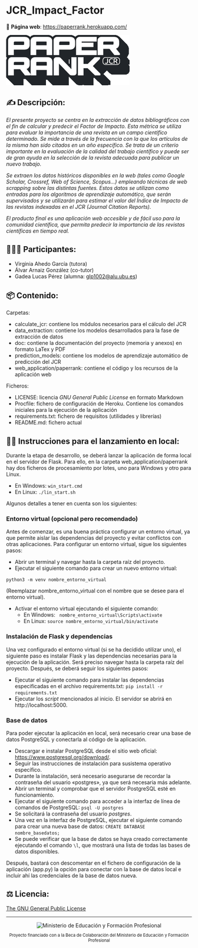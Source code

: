 # JCR_Impact_Factor

🔗 **Página web**: https://paperrank.herokuapp.com/

![Logo de Paperrank](./web_application/paperrank/static/images/logo_bl.png)

## ✍ Descripción:
_El presente proyecto se centra en la extracción de datos bibliográficos con el fin de calcular y predecir el Factor de Impacto. Esta métrica se utiliza para evaluar la importancia de una revista en un campo científico determinado. Se mide a través de la frecuencia con la que los artículos de la misma han sido citados en un año específico. Se trata de un criterio importante en la evaluación de la calidad del trabajo científico y puede ser de gran ayuda en la selección de la revista adecuada para publicar un nuevo trabajo._

_Se extraen los datos históricos disponibles en la web (tales como Google Scholar, Crossref, Web of Science, Scopus...) empleando técnicas de web scrapping sobre las distintas fuentes. Estos datos se utilizan como entradas para los algoritmos de aprendizaje automático, que serán supervisados y se utilizarán para estimar el valor del Índice de Impacto de las revistas indexadas en el JCR (Journal Citation Reports)._

_El producto final es una aplicación web accesible y de fácil uso para la comunidad científica, que permita predecir la importancia de las revistas científicas en tiempo real._

## 👨‍👩‍👧 Participantes:
* Virginia Ahedo García (tutora)
* Álvar Arnaiz González (co-tutor)
* Gadea Lucas Pérez (alumna: glp1002@alu.ubu.es)

## 📦 Contenido:
Carpetas:
* calculate_jcr: contiene los módulos necesarios para el cálculo del JCR
* data_extraction: contiene los modelos desarrollados para la fase de extracción de datos
* doc: contiene la documentación del proyecto (memoria y anexos) en formato LaTex y PDF
* prediction_models: contiene los modelos de aprendizaje automático de predicción del JCR
* web_application/paperrank: contiene el código y los recursos de la aplicación web

Ficheros:
* LICENSE: licencia _GNU General Public License_ en formato Markdown
* Procfile: fichero de configuración de Heroku. Contiene los comandos iniciales para la ejecución de la aplicación
* requirements.txt: fichero de requisitos (utilidades y librerías)
* README.md: fichero actual

## 👨‍💻 Instrucciones para el lanzamiento en local:
Durante la etapa de desarrollo, se deberá lanzar la aplicación de forma local en el servidor de Flask. Para ello, en la carpeta web_application/paperrank hay dos ficheros de procesamiento por lotes, uno para Windows y otro para Linux.
* En Windows: ```win_start.cmd```
* En Linux: ```./lin_start.sh```

Algunos detalles a tener en cuenta son los siguientes:
### Entorno virtual (opcional pero recomendado)
Antes de comenzar, es una buena práctica configurar un entorno virtual, ya que permite aislar las dependencias del proyecto y evitar conflictos con otras aplicaciones. Para configurar un entorno virtual, sigue los siguientes pasos:
* Abrir un terminal y navegar hasta la carpeta raíz del proyecto.
* Ejecutar el siguiente comando para crear un nuevo entorno virtual:
```
python3 -m venv nombre_entorno_virtual
```
(Reemplazar nombre_entorno_virtual con el nombre que se desee para el entorno virtual).
* Activar el entorno virtual ejecutando el siguiente comando:
  - En Windows:
  ``` nombre_entorno_virtual\Scripts\activate```
  - En Linux:
  ``` source nombre_entorno_virtual/bin/activate ```
### Instalación de Flask y dependencias
Una vez configurado el entorno virtual (si se ha decidido utilizar uno), el siguiente paso es instalar Flask y las dependencias necesarias para la ejecución de la aplicación. Será preciso navegar hasta la carpeta raíz del proyecto. Después, se deberá seguir los siguientes pasos:
* Ejecutar el siguiente comando para instalar las dependencias especificadas en el archivo requirements.txt:
```pip install -r requirements.txt```
* Ejecutar los _script_ mencionados al inicio. El servidor se abrirá en http://localhost:5000.
### Base de datos
Para poder ejecutar la aplicación en local, será necesario crear una base de datos PostgreSQL y conectarla al código de la aplicación.
* Descargar e instalar PostgreSQL desde el sitio web oficial: https://www.postgresql.org/download/.
* Seguir las instrucciones de instalación para susistema operativo específico.
* Durante la instalación, será necesario asegurarse de recordar la contraseña del usuario «postgres», ya que será necesaria más adelante.
* Abrir un terminal y comprobar que el servidor PostgreSQL esté en funcionamiento.
* Ejecutar el siguiente comando para acceder a la interfaz de línea de comandos de PostgreSQL:
```psql -U postgres```
* Se solicitará la contraseña del usuario _postgres_.
* Una vez en la interfaz de PostgreSQL, ejecutar el siguiente comando para crear una nueva base de datos:
``` CREATE DATABASE nombre_basedatos; ```
* Se puede verificar que la base de datos se haya creado correctamente ejecutando el comando ```\l```, que mostrará una lista de todas las bases de datos disponibles.

Después, bastará con descomentar en el fichero de configuración de la aplicación (app.py) la opción para conectar con la base de datos local e incluir ahí las credenciales de la base de datos nueva.



## ⚖ Licencia:
[The GNU General Public License](https://www.gnu.org/licenses/)

---

<div align="center">
  <span align="center"> <img width="150" class="center" src="https://github.com/glp1002/JCR_Impact_Factor/blob/main/doc/logo_ministerio.png" alt="Ministerio de Educación y Formación Profesional"></span>
  <p align="center" style="font-size:0.8em">Proyecto financiado con a la Beca de Colaboración del Ministerio de Educación y Formación Profesional</p>
</div>

